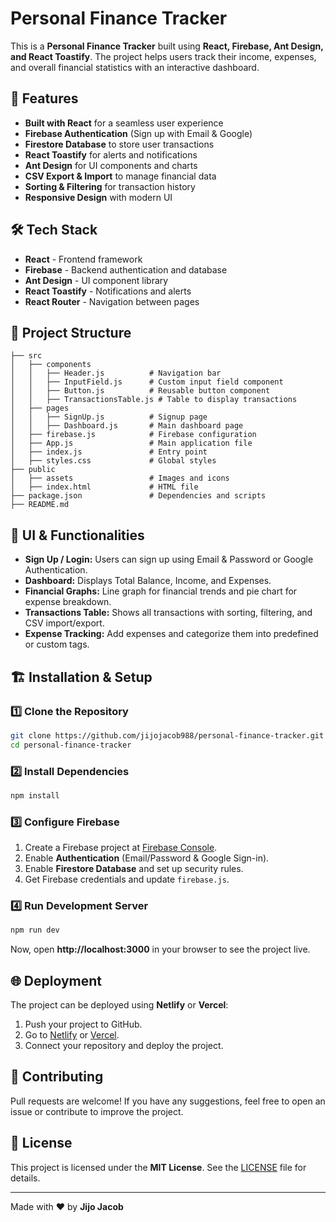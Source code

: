 # Personal Finance Tracker

This is a **Personal Finance Tracker** built using **React, Firebase, Ant Design, and React Toastify**. The project helps users track their income, expenses, and overall financial statistics with an interactive dashboard.

## 🚀 Features
- **Built with React** for a seamless user experience
- **Firebase Authentication** (Sign up with Email & Google)
- **Firestore Database** to store user transactions
- **React Toastify** for alerts and notifications
- **Ant Design** for UI components and charts
- **CSV Export & Import** to manage financial data
- **Sorting & Filtering** for transaction history
- **Responsive Design** with modern UI

## 🛠️ Tech Stack
- **React** - Frontend framework
- **Firebase** - Backend authentication and database
- **Ant Design** - UI component library
- **React Toastify** - Notifications and alerts
- **React Router** - Navigation between pages

## 📂 Project Structure
```
├── src
│   ├── components
│   │   ├── Header.js          # Navigation bar
│   │   ├── InputField.js      # Custom input field component
│   │   ├── Button.js          # Reusable button component
│   │   ├── TransactionsTable.js # Table to display transactions
│   ├── pages
│   │   ├── SignUp.js          # Signup page
│   │   ├── Dashboard.js       # Main dashboard page
│   ├── firebase.js            # Firebase configuration
│   ├── App.js                 # Main application file
│   ├── index.js               # Entry point
│   ├── styles.css             # Global styles
├── public
│   ├── assets                 # Images and icons
│   ├── index.html             # HTML file
├── package.json               # Dependencies and scripts
├── README.md
```

## 🎨 UI & Functionalities
- **Sign Up / Login:** Users can sign up using Email & Password or Google Authentication.
- **Dashboard:** Displays Total Balance, Income, and Expenses.
- **Financial Graphs:** Line graph for financial trends and pie chart for expense breakdown.
- **Transactions Table:** Shows all transactions with sorting, filtering, and CSV import/export.
- **Expense Tracking:** Add expenses and categorize them into predefined or custom tags.

## 🏗️ Installation & Setup
### 1️⃣ Clone the Repository
```sh
git clone https://github.com/jijojacob988/personal-finance-tracker.git
cd personal-finance-tracker
```
### 2️⃣ Install Dependencies
```sh
npm install
```
### 3️⃣ Configure Firebase
1. Create a Firebase project at [Firebase Console](https://firebase.google.com/).
2. Enable **Authentication** (Email/Password & Google Sign-in).
3. Enable **Firestore Database** and set up security rules.
4. Get Firebase credentials and update `firebase.js`.

### 4️⃣ Run Development Server
```sh
npm run dev
```
Now, open **http://localhost:3000** in your browser to see the project live.

## 🌐 Deployment
The project can be deployed using **Netlify** or **Vercel**:
1. Push your project to GitHub.
2. Go to [Netlify](https://www.netlify.com/) or [Vercel](https://vercel.com/).
3. Connect your repository and deploy the project.

## 🤝 Contributing
Pull requests are welcome! If you have any suggestions, feel free to open an issue or contribute to improve the project.

## 📜 License
This project is licensed under the **MIT License**. See the [LICENSE](LICENSE) file for details.

---

Made with ❤️ by **Jijo Jacob**
